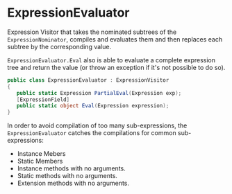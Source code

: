 # ExpressionEvaluator

Expression Visitor that takes the nominated subtrees of the `ExpressionNominator`, compiles and evaluates them and then replaces each subtree by the corresponding value. 

`ExpressionEvaluator.Eval` also is able to evaluate a complete expression tree and return the value (or throw an exception if it's not possible to do so).  

```C#
public class ExpressionEvaluator : ExpressionVisitor
{
   public static Expression PartialEval(Expression exp);
   [ExpressionField]
   public static object Eval(Expression expression);
}
```

In order to avoid compilation of too many sub-expressions, the `ExpressionEvaluator` catches the compilations for common sub-expressions: 
* Instance Mebers
* Static Members
* Instance methods with no arguments.
* Static methods with no arguments. 
* Extension methods with no arguments. 